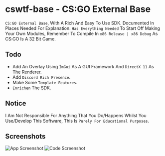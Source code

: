 
# cswtf-base - CS:GO External Base

`CS:GO External Base`, With A Rich And Easy To Use SDK. Documented In Places Needed For Explanation. `Has Everything Needed` To Start Off Making Your Own Modules, Remember To Compile In `x86 Release | x86 Debug` As CS:GO Is A 32 Bit Game.

## Todo

* Add An Overlay Using `ImGui` As A GUI Framework And `DirectX 11` As The Renderer.
* Add `Discord Rich Presence`.
* Make Some `Template Features`.
* `Enrichen` The SDK.

## Notice

I Am Not Responsible For Anything That You Do/Happens Whilst You Use/Develop This Software, This Is `Purely For Educational Purposes`.

## Screenshots

![App Screenshot](https://r2.e-z.host/151ef58d-c88b-412a-8c10-272a06538a9d/xtlveukq.png)
![Code Screenshot](https://r2.e-z.host/151ef58d-c88b-412a-8c10-272a06538a9d/9z4q991i.png)
